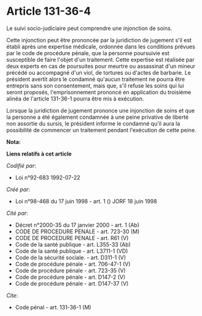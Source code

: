 # Article 131-36-4

Le suivi socio-judiciaire peut comprendre une injonction de soins.

Cette injonction peut être prononcée par la juridiction de jugement s'il est établi après une expertise médicale, ordonnée
dans les conditions prévues par le code de procédure pénale, que la personne poursuivie est susceptible de faire l'objet d'un
traitement. Cette expertise est réalisée par deux experts en cas de poursuites pour meurtre ou assassinat d'un mineur précédé
ou accompagné d'un viol, de tortures ou d'actes de barbarie. Le président avertit alors le condamné qu'aucun traitement ne
pourra être entrepris sans son consentement, mais que, s'il refuse les soins qui lui seront proposés, l'emprisonnement
prononcé en application du troisième alinéa de l'article 131-36-1 pourra être mis à exécution.

Lorsque la juridiction de jugement prononce une injonction de soins et que la personne a été également condamnée à une peine
privative de liberté non assortie du sursis, le président informe le condamné qu'il aura la possibilité de commencer un
traitement pendant l'exécution de cette peine.

**Nota:**



**Liens relatifs à cet article**

_Codifié par_:

  - Loi n°92-683 1992-07-22

_Créé par_:

  - Loi n°98-468 du 17 juin 1998 - art. 1 () JORF 18 juin 1998

_Cité par_:

  - Décret n°2000-35 du 17 janvier 2000 - art. 1 (Ab)
  - CODE DE PROCEDURE PENALE - art. 723-30 (M)
  - CODE DE PROCEDURE PENALE - art. R61 (V)
  - Code de la santé publique - art. L355-33 (Ab)
  - Code de la santé publique - art. L3711-1 (VD)
  - Code de la sécurité sociale. - art. D311-1 (V)
  - Code de procédure pénale - art. 706-47-1 (V)
  - Code de procédure pénale - art. 723-35 (V)
  - Code de procédure pénale - art. D147-2 (V)
  - Code de procédure pénale - art. D147-37 (V)

_Cite_:

  - Code pénal - art. 131-36-1 (M)
